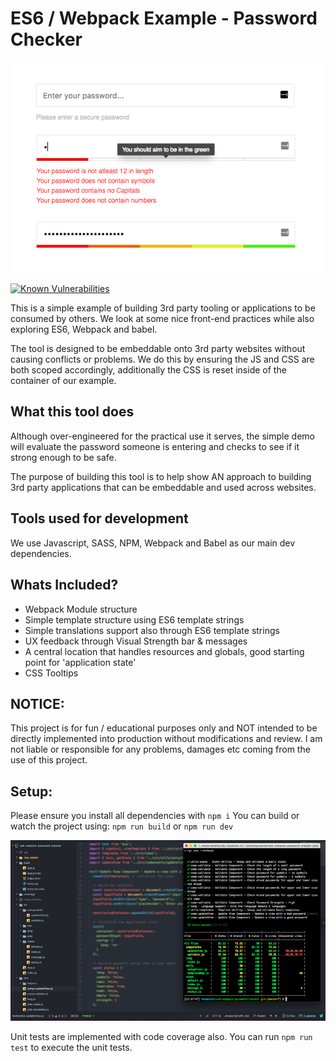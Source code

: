 ES6 / Webpack Example - Password Checker
===================

![preview](./preview.png)

[![Known Vulnerabilities](https://snyk.io/test/github/thedanzor/es6-webpack-password-checker/badge.svg)](https://snyk.io/test/github/thedanzor/es6-webpack-password-checker)

This is a simple example of building 3rd party tooling or applications to be consumed by others.
We look at some nice front-end practices while also exploring ES6, Webpack and babel.

The tool is designed to be embeddable onto 3rd party websites without causing conflicts or problems.
We do this by ensuring the JS and CSS are both scoped accordingly, additionally the CSS is reset inside of the container of our example.

## What this tool does
Although over-engineered for the practical use it serves, the simple demo will evaluate the password someone is entering and checks to see if it strong enough to be safe.

The purpose of building this tool is to help show AN approach to building 3rd party applications that can be embeddable and used across websites.

## Tools used for development
We use Javascript, SASS, NPM, Webpack and Babel as our main dev dependencies.

## Whats Included?

 - Webpack Module structure
 - Simple template structure using ES6 template strings
 - Simple translations support also through ES6 template strings
 - UX feedback through Visual Strength bar & messages
 - A central location that handles resources and globals, good starting point for 'application state'
 - CSS Tooltips

## NOTICE:

This project is for fun / educational purposes only and NOT intended to be directly implemented into production without modifications and review.
I am not liable or responsible for any problems, damages etc coming from the use of this project.

## Setup:

Please ensure you install all dependencies with `npm i`
You can build or watch the project using: `npm run build` or `npm run dev`

![test](./test.png)

Unit tests are implemented with code coverage also. You can run `npm run test` to execute the unit tests. 
